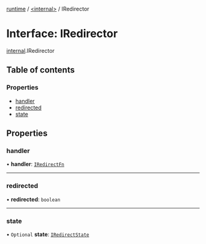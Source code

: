 [runtime](../overview.md) / [<internal\>](../modules/internal_.md) / IRedirector

# Interface: IRedirector

[internal](../modules/internal_.md).IRedirector

## Table of contents

### Properties

- [handler](internal_.IRedirector.md#handler)
- [redirected](internal_.IRedirector.md#redirected)
- [state](internal_.IRedirector.md#state)

## Properties

### handler

• **handler**: [`IRedirectFn`](internal_.__Users_user_project_shuvi_packages_router_lib_index_.IRedirectFn.md)

___

### redirected

• **redirected**: `boolean`

___

### state

• `Optional` **state**: [`IRedirectState`](internal_.__Users_user_project_shuvi_packages_router_lib_index_.IRedirectState.md)
